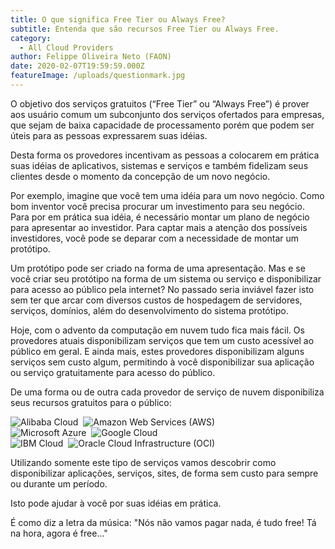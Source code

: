 ```yaml
---
title: O que significa Free Tier ou Always Free?
subtitle: Entenda que são recursos Free Tier ou Always Free.
category:
  - All Cloud Providers
author: Felippe Oliveira Neto (FAON)
date: 2020-02-07T19:59:59.000Z
featureImage: /uploads/questionmark.jpg
---
```

O objetivo dos serviços gratuitos (“Free Tier” ou “Always Free”) é prover aos usuário comum um subconjunto dos serviços ofertados para empresas, que sejam de baixa capacidade de processamento porém que podem ser úteis para as pessoas expressarem suas idéias.

Desta forma os provedores  incentivam as pessoas a colocarem em prática suas idéias de aplicativos, sistemas e serviços e também fidelizam seus clientes desde o momento da concepção de um novo negócio.

Por exemplo, imagine que você tem uma idéia para um novo negócio. Como bom inventor você precisa procurar um investimento para seu negócio.
Para por em prática sua idéia, é necessário montar um plano de negócio para apresentar ao investidor. Para captar mais a atenção dos possíveis investidores,  você pode se deparar com a necessidade de montar um protótipo.

Um protótipo pode ser criado na forma de uma apresentação. Mas e se você criar seu protótipo na forma de um sistema ou serviço e disponibilizar para acesso ao público pela internet?
No passado seria inviável fazer isto sem ter que arcar com diversos custos de hospedagem de servidores, serviços, domínios, além do desenvolvimento do sistema protótipo.

Hoje, com o advento da computação em nuvem tudo fica mais fácil. Os provedores atuais disponibilizam serviços que tem um custo acessível ao público em geral. E ainda mais, estes provedores disponibilizam alguns serviços sem custo algum, permitindo à você disponibilizar sua aplicação ou serviço gratuitamente para acesso do público.

De uma forma ou de outra cada provedor de serviço de nuvem disponibiliza seus recursos gratuitos para o público:

![Alibaba Cloud](/uploads/free_tier_alibaba.jpg)&nbsp;&nbsp;![Amazon Web Services (AWS)](/uploads/free_tier_aws.jpg)<br>
![Microsoft Azure](/uploads/free_tier_azure.jpg)&nbsp;&nbsp;![Google Cloud](/uploads/free_tier_gcp.jpg)<br>
![IBM Cloud](/uploads/free_tier_ibm.jpg)&nbsp;&nbsp;![Oracle Cloud Infrastructure (OCI)](/uploads/free_tier_oci.jpg)

Utilizando somente este tipo de serviços vamos descobrir como disponibilizar aplicações, serviços, sites, de forma sem custo para sempre ou durante um período.

Isto pode ajudar à você por suas idéias em prática.

É como diz a letra da música: "Nós não vamos pagar nada, é tudo free! Tá na hora, agora é free..."
